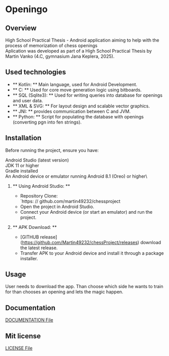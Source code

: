 # Openingo

## Overview
High School Practical Thesis - Android application aiming to help with the process of memorization of chess openings\
Aplication was developed as part of a High School Practical Thesis by Martin Vanko (4.C, gymnasium Jana Keplera, 2025).

## Used technologies

- ** Kotlin: ** Main language, used for Android Development.
- ** C: ** Used for core move generation logic using bitboards.
- ** SQL (Sqlite3): ** Used for writing queries into database for openings and user data.
- ** XML & SVG: ** For layout design and scalable vector graphics.
- ** JNI: ** provides communication between C and JVM.
- ** Python: ** Script for populating the database with openings (converting pgn into fen strings).


## Installation

Before running the project, ensure you have:

Android Studio (latest version)\
JDK 11 or higher\
Gradle installed\
An Android device or emulator running Android 8.1 (Oreo) or higher\
1. ** Using Android Studio: **
   - Repository Clone:  
     `https: // github.com/martin49232/chessproject
   - Open the project in Android Studio.
   - Connect your Android device (or start an emulator) and run the project.
  
2. ** APK Download: **
   - [GITHUB release] (https://github.com/Martin49232/chessProject/releases) download the latest release.
   - Transfer APK to your Android device and install it through a package installer.

## Usage
User needs to download the app. Than choose which side he wants to train for than chooses an opening and lets the magic happen.

## Documentation
[DOCUMENTATION File](https://github.com/Martin49232/chessProject/blob/master/Maturitní_projekt_z_informatiky.pdf)

## Mit license
[LICENSE File](https://github.com/Martin49232/chessProject/blob/master/LICENSE)
